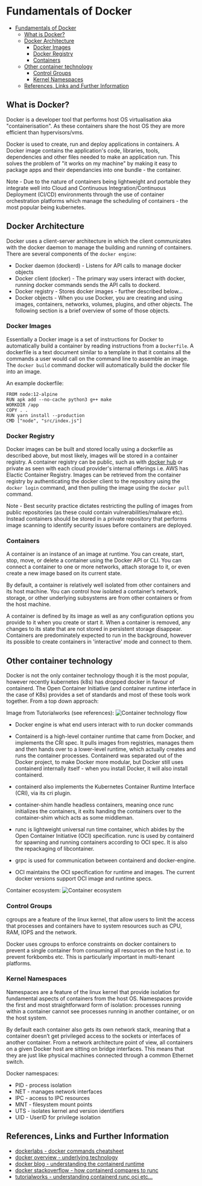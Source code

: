 
# Fundamentals of Docker

- [Fundamentals of Docker](#fundamentals-of-docker)
  - [What is Docker?](#what-is-docker)
  - [Docker Architecture](#docker-architecture)
    - [Docker Images](#docker-images)
    - [Docker Registry](#docker-registry)
    - [Containers](#containers)
  - [Other container technology](#other-container-technology)
    - [Control Groups](#control-groups)
    - [Kernel Namespaces](#kernel-namespaces)
  - [References, Links and Further Information](#references-links-and-further-information)

## What is Docker?

Docker is a developer tool that performs host OS virtualisation aka "containerisation". As these containers share the host OS they are more efficient than hypervisors/vms. 

Docker is used to create, run and deploy applications in containers. A Docker image contains the application's code, libraries, tools, dependencies and other files needed to make an application run. This solves the problem of "it works on my machine" by making it easy to package apps and their dependancies into one bundle - the container. 

Note - Due to the nature of containers being lightweight and portable they integrate well into Cloud and Continuous Integration/Continuous Deployment (CI/CD) environments through the use of container orchestration platforms which manage the scheduling of containers - the most popular being kubernetes. 

## Docker Architecture

Docker uses a client-server architecture in which the client communicates with the docker daemon to manage the building and running of containers. There are several components of the `docker engine`:

- Docker daemon (dockerd) - Listens for API calls to manage docker objects
- Docker client (docker) - The primary way users interact with docker, running docker commands sends the API calls to dockerd.
- Docker registry - Stores docker images - further described below... 
- Docker objects - When you use Docker, you are creating and using images, containers, networks, volumes, plugins, and other objects. The following section is a brief overview of some of those objects.

### Docker Images

Essentially a Docker image is a set of instructions for Docker to automatically build a container by reading instructions from a `Dockerfile`. A dockerfile is a text document similar to a template in that it contains all the commands a user would call on the command line to assemble an image. The `docker build` command docker will automatically build the docker file into an image. 

An example dockerfile:

```
FROM node:12-alpine
RUN apk add --no-cache python3 g++ make
WORKDIR /app
COPY . .
RUN yarn install --production
CMD ["node", "src/index.js"]

```

### Docker Registry 
Docker images can be built and stored locally using a dockerfile as described above, but most likely, images will be stored in a container registry. A container registry can be public, such as with [docker hub](https://hub.docker.com/) or private as seen with each cloud provider's internal offerings i.e. AWS has Elactic Container Registry. Images can be retrieved from the container registry by authenticating the docker client to the repository using the `docker login` command, and then pulling the image using the `docker pull` command.

Note - Best security practice dictates restricting the pulling of images from public repositories (as these could contain vulnerabilities/malware etc). Instead containers should be stored in a private repository that performs image scanning to identify security issues before containers are deployed.

### Containers

A container is an instance of an image at runtime. You can create, start, stop, move, or delete a container using the Docker API or CLI. You can connect a container to one or more networks, attach storage to it, or even create a new image based on its current state.

By default, a container is relatively well isolated from other containers and its host machine. You can control how isolated a container’s network, storage, or other underlying subsystems are from other containers or from the host machine.

A container is defined by its image as well as any configuration options you provide to it when you create or start it. When a container is removed, any changes to its state that are not stored in persistent storage disappear. Containers are predominately expected to run in the background, however its possible to create containers in 'interactive' mode and connect to them. 

## Other container technology

Docker is not the only container technology though it is the most popular, however recently kubernetes (k8s) has dropped docker in favour of containerd. The Open Container Initiative (and container runtime interface in the case of K8s) provides a set of standards and most of these tools work together. From a top down approach:

Image from Tutorialworks (see references):
![Container technology flow](https://www.tutorialworks.com/assets/images/container-ecosystem.drawio.png?raw=true "Title")

- Docker engine is what end users interact with to run docker commands 

- Containerd is a high-level container runtime that came from Docker, and implements the CRI spec. It pulls images from registries, manages them and then hands over to a lower-level runtime, which actually creates and runs the container processes. Containerd was separated out of the Docker project, to make Docker more modular, but Docker still uses containerd internally itself - when you install Docker, it will also install containerd.

- containerd also implements the Kubernetes Container Runtime Interface (CRI), via its cri plugin.

- container-shim handle headless containers, meaning once runc initializes the containers, it exits handing the containers over to the container-shim which acts as some middleman.
  
- runc is lightweight universal run time container, which abides by the Open Container Initiative (OCI) specification. runc is used by containerd for spawning and running containers according to OCI spec. It is also the repackaging of libcontainer.
  
- grpc is used for communication between containerd and docker-engine.
  
- OCI maintains the OCI specification for runtime and images. The current docker versions support OCI image and runtime specs.

Container ecosystem:
![Container ecosystem](https://containerd.io/img/architecture.png?raw=true "Title")

### Control Groups

cgroups are a feature of the linux kernel, that allow users to limit the access that processes and containers have to system resources such as CPU, RAM, IOPS and the network. 

Docker uses cgroups to enforce constraints on docker containers to prevent a single container from consuming all resources on the host i.e. to prevent forkbombs etc. This is particularly important in multi-tenant platforms.

### Kernel Namespaces

Namespaces are a feature of the linux kernel that provide isolation for fundamental aspects of containers from the host OS. Namespaces provide the first and most straightforward form of isolation: processes running within a container cannot see processes running in another container, or on the host system.

By default each container also gets its own network stack, meaning that a container doesn’t get privileged access to the sockets or interfaces of another container. From a network architecture point of view, all containers on a given Docker host are sitting on bridge interfaces. This means that they are just like physical machines connected through a common Ethernet switch.

Docker namespaces:
- PID - process isolation
- NET - manages network interfaces
- IPC - access to IPC resources
- MNT - filesystem mount points
- UTS - isolates kernel and version identifiers
- UID - UserID for privilege isolation

## References, Links and Further Information
- [dockerlabs - docker commands cheatsheet ](https://dockerlabs.collabnix.com/docker/cheatsheet/)
- [docker overview - underlying technology ](https://docs.docker.com/get-started/overview/#the-underlying-technology)
- [docker blog - understanding the containerd runtime ](https://www.docker.com/blog/what-is-containerd-runtime/)
- [docker stackoverflow - how containerd compares to runc ](https://stackoverflow.com/questions/41645665/how-containerd-compares-to-runc)
- [tutorialworks - understanding containerd runc oci etc... ](https://www.tutorialworks.com/difference-docker-containerd-runc-crio-oci/)
